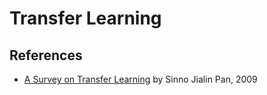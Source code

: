 
# Transfer Learning

## References

  * [A Survey on Transfer Learning](https://www.cse.ust.hk/~qyang/Docs/2009/tkde_transfer_learning.pdf) by Sinno Jialin Pan, 2009
  
